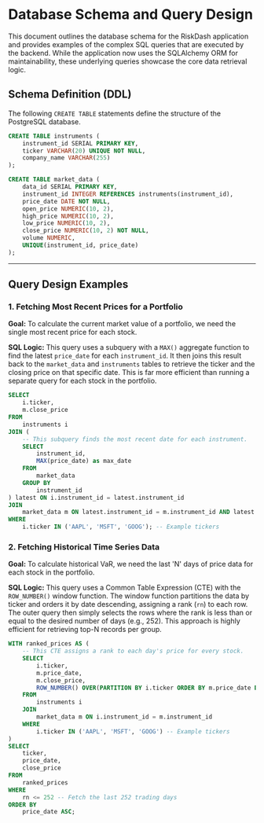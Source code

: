 # Database Schema and Query Design

This document outlines the database schema for the RiskDash application and provides examples of the complex SQL queries that are executed by the backend. While the application now uses the SQLAlchemy ORM for maintainability, these underlying queries showcase the core data retrieval logic.

## Schema Definition (DDL)

The following `CREATE TABLE` statements define the structure of the PostgreSQL database.

```sql
CREATE TABLE instruments (
    instrument_id SERIAL PRIMARY KEY,
    ticker VARCHAR(20) UNIQUE NOT NULL,
    company_name VARCHAR(255)
);

CREATE TABLE market_data (
    data_id SERIAL PRIMARY KEY,
    instrument_id INTEGER REFERENCES instruments(instrument_id),
    price_date DATE NOT NULL,
    open_price NUMERIC(10, 2),
    high_price NUMERIC(10, 2),
    low_price NUMERIC(10, 2),
    close_price NUMERIC(10, 2) NOT NULL,
    volume NUMERIC,
    UNIQUE(instrument_id, price_date)
);
```

---

## Query Design Examples

### 1. Fetching Most Recent Prices for a Portfolio

**Goal:** To calculate the current market value of a portfolio, we need the single most recent price for each stock.

**SQL Logic:** This query uses a subquery with a `MAX()` aggregate function to find the latest `price_date` for each `instrument_id`. It then joins this result back to the `market_data` and `instruments` tables to retrieve the ticker and the closing price on that specific date. This is far more efficient than running a separate query for each stock in the portfolio.

```sql
SELECT
    i.ticker,
    m.close_price
FROM
    instruments i
JOIN (
    -- This subquery finds the most recent date for each instrument.
    SELECT
        instrument_id,
        MAX(price_date) as max_date
    FROM
        market_data
    GROUP BY
        instrument_id
) latest ON i.instrument_id = latest.instrument_id
JOIN
    market_data m ON latest.instrument_id = m.instrument_id AND latest.max_date = m.price_date
WHERE
    i.ticker IN ('AAPL', 'MSFT', 'GOOG'); -- Example tickers
```

### 2. Fetching Historical Time Series Data

**Goal:** To calculate historical VaR, we need the last 'N' days of price data for each stock in the portfolio.

**SQL Logic:** This query uses a Common Table Expression (CTE) with the `ROW_NUMBER()` window function. The window function partitions the data by ticker and orders it by date descending, assigning a rank (`rn`) to each row. The outer query then simply selects the rows where the rank is less than or equal to the desired number of days (e.g., 252). This approach is highly efficient for retrieving top-N records per group.

```sql
WITH ranked_prices AS (
    -- This CTE assigns a rank to each day's price for every stock.
    SELECT
        i.ticker,
        m.price_date,
        m.close_price,
        ROW_NUMBER() OVER(PARTITION BY i.ticker ORDER BY m.price_date DESC) as rn
    FROM
        instruments i
    JOIN
        market_data m ON i.instrument_id = m.instrument_id
    WHERE
        i.ticker IN ('AAPL', 'MSFT', 'GOOG') -- Example tickers
)
SELECT
    ticker,
    price_date,
    close_price
FROM
    ranked_prices
WHERE
    rn <= 252 -- Fetch the last 252 trading days
ORDER BY
    price_date ASC;
```
